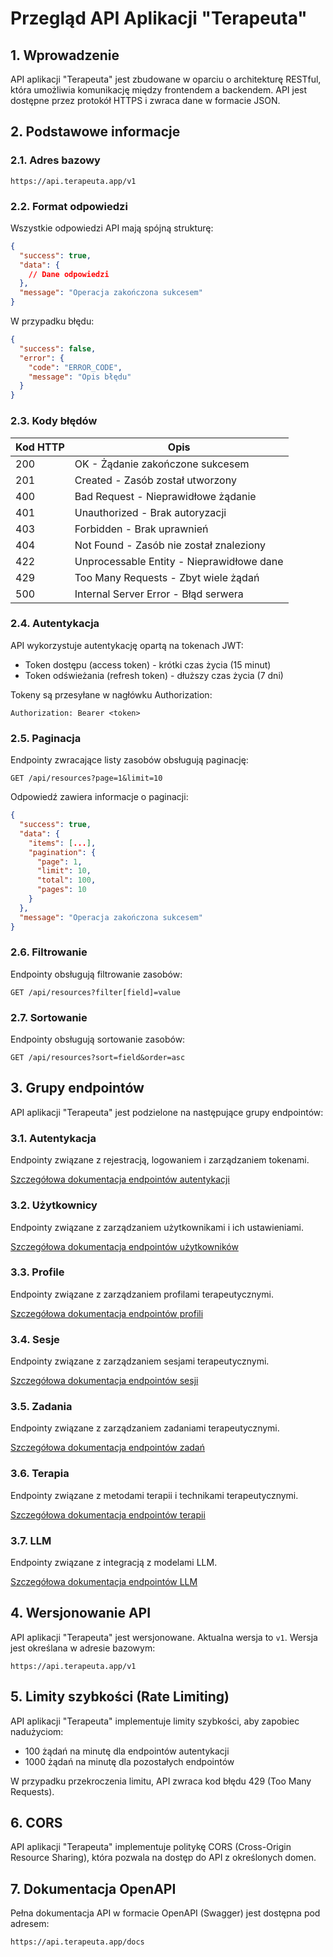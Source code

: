 # Przegląd API Aplikacji "Terapeuta"

## 1. Wprowadzenie

API aplikacji "Terapeuta" jest zbudowane w oparciu o architekturę RESTful, która umożliwia komunikację między frontendem a backendem. API jest dostępne przez protokół HTTPS i zwraca dane w formacie JSON.

## 2. Podstawowe informacje

### 2.1. Adres bazowy

```
https://api.terapeuta.app/v1
```

### 2.2. Format odpowiedzi

Wszystkie odpowiedzi API mają spójną strukturę:

```json
{
  "success": true,
  "data": {
    // Dane odpowiedzi
  },
  "message": "Operacja zakończona sukcesem"
}
```

W przypadku błędu:

```json
{
  "success": false,
  "error": {
    "code": "ERROR_CODE",
    "message": "Opis błędu"
  }
}
```

### 2.3. Kody błędów

| Kod HTTP | Opis |
|----------|------|
| 200 | OK - Żądanie zakończone sukcesem |
| 201 | Created - Zasób został utworzony |
| 400 | Bad Request - Nieprawidłowe żądanie |
| 401 | Unauthorized - Brak autoryzacji |
| 403 | Forbidden - Brak uprawnień |
| 404 | Not Found - Zasób nie został znaleziony |
| 422 | Unprocessable Entity - Nieprawidłowe dane |
| 429 | Too Many Requests - Zbyt wiele żądań |
| 500 | Internal Server Error - Błąd serwera |

### 2.4. Autentykacja

API wykorzystuje autentykację opartą na tokenach JWT:
- Token dostępu (access token) - krótki czas życia (15 minut)
- Token odświeżania (refresh token) - dłuższy czas życia (7 dni)

Tokeny są przesyłane w nagłówku Authorization:

```
Authorization: Bearer <token>
```

### 2.5. Paginacja

Endpointy zwracające listy zasobów obsługują paginację:

```
GET /api/resources?page=1&limit=10
```

Odpowiedź zawiera informacje o paginacji:

```json
{
  "success": true,
  "data": {
    "items": [...],
    "pagination": {
      "page": 1,
      "limit": 10,
      "total": 100,
      "pages": 10
    }
  },
  "message": "Operacja zakończona sukcesem"
}
```

### 2.6. Filtrowanie

Endpointy obsługują filtrowanie zasobów:

```
GET /api/resources?filter[field]=value
```

### 2.7. Sortowanie

Endpointy obsługują sortowanie zasobów:

```
GET /api/resources?sort=field&order=asc
```

## 3. Grupy endpointów

API aplikacji "Terapeuta" jest podzielone na następujące grupy endpointów:

### 3.1. Autentykacja

Endpointy związane z rejestracją, logowaniem i zarządzaniem tokenami.

[Szczegółowa dokumentacja endpointów autentykacji](api_auth.md)

### 3.2. Użytkownicy

Endpointy związane z zarządzaniem użytkownikami i ich ustawieniami.

[Szczegółowa dokumentacja endpointów użytkowników](api_users.md)

### 3.3. Profile

Endpointy związane z zarządzaniem profilami terapeutycznymi.

[Szczegółowa dokumentacja endpointów profili](api_profiles.md)

### 3.4. Sesje

Endpointy związane z zarządzaniem sesjami terapeutycznymi.

[Szczegółowa dokumentacja endpointów sesji](api_sessions.md)

### 3.5. Zadania

Endpointy związane z zarządzaniem zadaniami terapeutycznymi.

[Szczegółowa dokumentacja endpointów zadań](api_tasks.md)

### 3.6. Terapia

Endpointy związane z metodami terapii i technikami terapeutycznymi.

[Szczegółowa dokumentacja endpointów terapii](api_therapy.md)

### 3.7. LLM

Endpointy związane z integracją z modelami LLM.

[Szczegółowa dokumentacja endpointów LLM](api_llm.md)

## 4. Wersjonowanie API

API aplikacji "Terapeuta" jest wersjonowane. Aktualna wersja to `v1`. Wersja jest określana w adresie bazowym:

```
https://api.terapeuta.app/v1
```

## 5. Limity szybkości (Rate Limiting)

API aplikacji "Terapeuta" implementuje limity szybkości, aby zapobiec nadużyciom:

- 100 żądań na minutę dla endpointów autentykacji
- 1000 żądań na minutę dla pozostałych endpointów

W przypadku przekroczenia limitu, API zwraca kod błędu 429 (Too Many Requests).

## 6. CORS

API aplikacji "Terapeuta" implementuje politykę CORS (Cross-Origin Resource Sharing), która pozwala na dostęp do API z określonych domen.

## 7. Dokumentacja OpenAPI

Pełna dokumentacja API w formacie OpenAPI (Swagger) jest dostępna pod adresem:

```
https://api.terapeuta.app/docs
```
